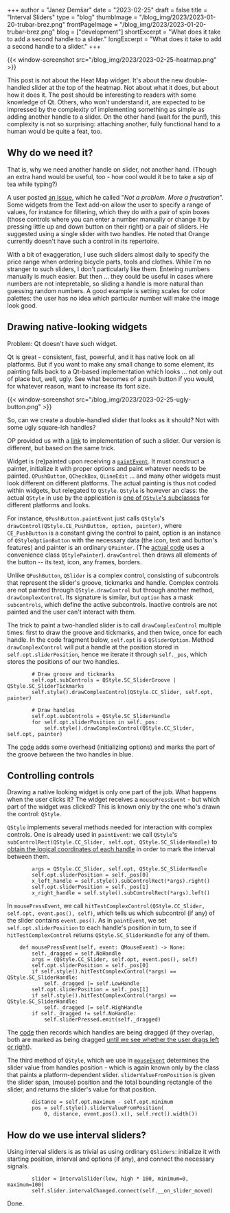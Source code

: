 +++
author = "Janez Demšar"
date = "2023-02-25"
draft = false
title = "Interval Sliders"
type = "blog"
thumbImage = "/blog_img/2023/2023-01-20-trubar-brez.png"
frontPageImage = "/blog_img/2023/2023-01-20-trubar-brez.png"
blog = ["development"]
shortExcerpt = "What does it take to add a second handle to a slider."
longExcerpt = "What does it take to add a second handle to a slider."
+++

{{< window-screenshot src="/blog_img/2023/2023-02-25-heatmap.png" >}} 

This post is not about the Heat Map widget. It's about the new double-handled slider at the top of the heatmap. Not about what it does, but about how it does it. The post should be interesting to readers with some knowledge of Qt. Others, who won't understand it, are expected to be impressed by the complexity of implementing something as simple as adding another handle to a slider. On the other hand (wait for the pun!), this complexity is not so surprising: attaching another, fully functional hand to a human would be quite a feat, too.

## Why do we need it?

That is, why we need another handle on slider, not another hand. (Though an extra hand would be useful, too - how cool would it be to take a sip of tea while typing?)

A user posted [an issue](https://github.com/biolab/orange3/issues/6323), which he called "*Not a problem. More a frustration*". Some widgets from the Text add-on allow the user to specify a range of values, for instance for filtering, which they do with a pair of spin boxes (those controls where you can enter a number manually or change it by pressing little up and down button on their right) or a pair of sliders. He suggested using a single slider with two handles. He noted that Orange currently doesn't have such a control in its repertoire.

With a bit of exaggeration, I use such sliders almost daily to specify the price range when ordering bicycle parts, tools and clothes. While I'm no stranger to such sliders, I don't particularly like them. Entering numbers manually is much easier. But then ... they could be useful in cases where numbers are not intepretable, so sliding a handle is more natural than guessing random numbers. A good example is setting scales for color palettes: the user has no idea which particular number will make the image look good.


## Drawing native-looking widgets

Problem: Qt doesn't have such widget.

Qt is great - consistent, fast, powerful, and it has native look on all platforms. But if you want to make any small change to some element, its painting falls back to a Qt-based implementation which looks ... not only out of place but, well, ugly. See what becomes of a push button if you would, for whatever reason, want to increase its font size.

{{< window-screenshot src="/blog_img/2023/2023-02-25-ugly-button.png" >}} 

So, can we create a double-handled slider that looks as it should? Not with some ugly square-ish handles?

OP provided us with a [link](https://stackoverflow.com/a/62665367) to implementation of such a slider. Our version is different, but based on the same trick.

Widget is (re)painted upon receiving a [`paintEvent`](https://doc.qt.io/qt-6/qwidget.html#paintEvent). It must construct a painter, initialize it with proper options and paint whatever needs to be painted. `QPushButton`, `QCheckBox`, `QLineEdit` ... and many other widgets must look different on different platforms. The actual painting is thus not coded within widgets, but relegated to `QStyle`. `QStyle` is however an class: the actual `QStyle` in use by the application is [one of `QStyle`'s subclasses](https://doc.qt.io/qt-6/qstyle.html#details) for different platforms and looks.

For instance, `QPushButton.paintEvent` just calls `QStyle`'s `drawControl(QStyle.CE_PushButton, option, painter)`, where `CE_PushButton` is a constant giving the control to paint, option is an instance of `QStyleOptionButton` with the necessary data (the icon, text and button's features) and painter is an ordinary `QPainter`. (The [actual code](https://github.com/radekp/qt/blob/master/src/gui/widgets/qpushbutton.cpp#L444) uses a convenience class `QStylePainter`). `drawControl` then draws all elements of the button -- its text, icon, any frames, borders.

Unlike `QPushButton`, `QSlider` is a complex control, consisting of subcontrols that represent the slider's groove, tickmarks and handle. Complex controls are not painted through `QStyle.drawControl` but through another method, `drawComplexControl`. Its signature is similar, but `option` has a mask `subcontrols`, which define the active subcontrols. Inactive controls are not painted and the user can't interact with them.

The trick to paint a two-handled slider is to call `drawComplexControl` multiple times: first to draw the groove and tickmarks, and then twice, once for each handle. In the code fragment below, `self.opt` is a `QSliderOption`. Method `drawComplexControl` will put a handle at the position stored in `self.opt.sliderPosition`, hence we iterate it through `self._pos`, which stores the positions of our two handles.

```
        # Draw groove and tickmarks
        self.opt.subControls = QStyle.SC_SliderGroove | QStyle.SC_SliderTickmarks
        self.style().drawComplexControl(QStyle.CC_Slider, self.opt, painter)

        # Draw handles
        self.opt.subControls = QStyle.SC_SliderHandle
        for self.opt.sliderPosition in self._pos:
            self.style().drawComplexControl(QStyle.CC_Slider, self.opt, painter)
```

The [code](https://github.com/biolab/orange3/blob/5330c9fb5ed8dc08ed20350e21b026fbe54b6320/Orange/widgets/utils/intervalslider.py#L206) adds some overhead (initializing options) and marks the part of the groove between the two handles in blue.

## Controlling controls

Drawing a native looking widget is only one part of the job. What happens when the user clicks it? The widget receives a `mousePressEvent` - but which part of the widget was clicked? This is known only by the one who's drawn the control: `QStyle`.

`QStyle` implements several methods needed for interaction with complex controls. One is already used in `paintEvent`: we call `QStyle`'s `subControlRect(QStyle.CC_Slider, self.opt, QStyle.SC_SliderHandle)` to [obtain the logical coordinates of each handle](https://github.com/biolab/orange3/blob/5330c9fb5ed8dc08ed20350e21b026fbe54b6320/Orange/widgets/utils/intervalslider.py#L223) in order to mark the interval between them.

```
        args = QStyle.CC_Slider, self.opt, QStyle.SC_SliderHandle
        self.opt.sliderPosition = self._pos[0]
        x_left_handle = self.style().subControlRect(*args).right()
        self.opt.sliderPosition = self._pos[1]
        x_right_handle = self.style().subControlRect(*args).left()
```

In `mousePressEvent`, we call `hitTestComplexControl(QStyle.CC_Slider, self.opt, event.pos(), self)`, which tells us which subcontrol (if any) of the slider contains `event.pos()`. As in `paintEvent`, we set `self.opt.sliderPosition` to each handle's position in turn, to see if `hitTestComplexControl` returns `QStyle.SC_SliderHandle` for any of them.

```
    def mousePressEvent(self, event: QMouseEvent) -> None:
        self._dragged = self.NoHandle
        args = (QStyle.CC_Slider, self.opt, event.pos(), self)
        self.opt.sliderPosition = self._pos[0]
        if self.style().hitTestComplexControl(*args) == QStyle.SC_SliderHandle:
            self._dragged |= self.LowHandle
        self.opt.sliderPosition = self._pos[1]
        if self.style().hitTestComplexControl(*args) == QStyle.SC_SliderHandle:
            self._dragged |= self.HighHandle
        if self._dragged != self.NoHandle:
            self.sliderPressed.emit(self._dragged)
```

The [code](https://github.com/biolab/orange3/blob/5330c9fb5ed8dc08ed20350e21b026fbe54b6320/Orange/widgets/utils/intervalslider.py#L156) then records which handles are being dragged (if they overlap, both are marked as being dragged [until we see whether the user drags left or right](https://github.com/biolab/orange3/blob/5330c9fb5ed8dc08ed20350e21b026fbe54b6320/Orange/widgets/utils/intervalslider.py#L175)).

The third method of `QStyle`, which we use in [`mouseEvent`](https://github.com/biolab/orange3/blob/5330c9fb5ed8dc08ed20350e21b026fbe54b6320/Orange/widgets/utils/intervalslider.py#L169) determines the slider value from handles position - which is again known only by the class that paints a platform-dependent slider. `sliderValueFromPosition` is given the slider span, (mouse) position and the total bounding rectangle of the slider, and returns the slider's value for that position.

```
        distance = self.opt.maximum - self.opt.minimum
        pos = self.style().sliderValueFromPosition(
            0, distance, event.pos().x(), self.rect().width())
```

## How do we use interval sliders?

Using interval sliders is as trivial as using ordinary `QSliders`: initialize it with starting position, interval and options (if any), and connect the necessary signals.

```
        slider = IntervalSlider(low, high * 100, minimum=0, maximum=100)
        self.slider.intervalChanged.connect(self.__on_slider_moved)
```

Done.
